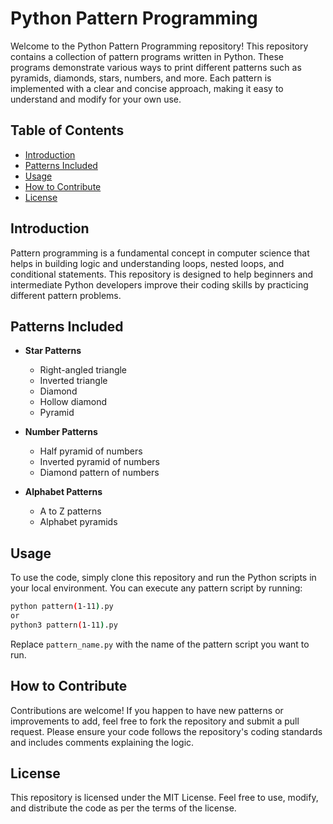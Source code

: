 # Python Pattern Programming

Welcome to the Python Pattern Programming repository! This repository contains a collection of pattern programs written in Python. These programs demonstrate various ways to print different patterns such as pyramids, diamonds, stars, numbers, and more. Each pattern is implemented with a clear and concise approach, making it easy to understand and modify for your own use.

## Table of Contents

- [Introduction](#introduction)
- [Patterns Included](#patterns-included)
- [Usage](#usage)
- [How to Contribute](#how-to-contribute)
- [License](#license)

## Introduction

Pattern programming is a fundamental concept in computer science that helps in building logic and understanding loops, nested loops, and conditional statements. This repository is designed to help beginners and intermediate Python developers improve their coding skills by practicing different pattern problems.

## Patterns Included

- **Star Patterns**
  - Right-angled triangle
  - Inverted triangle
  - Diamond
  - Hollow diamond
  - Pyramid

- **Number Patterns**
  - Half pyramid of numbers
  - Inverted pyramid of numbers
  - Diamond pattern of numbers

- **Alphabet Patterns**
  - A to Z patterns
  - Alphabet pyramids

## Usage

To use the code, simply clone this repository and run the Python scripts in your local environment. You can execute any pattern script by running:

```bash
python pattern(1-11).py
or
python3 pattern(1-11).py

```

Replace `pattern_name.py` with the name of the pattern script you want to run.

## How to Contribute

Contributions are welcome! If you happen to have new patterns or improvements to add, feel free to fork the repository and submit a pull request. Please ensure your code follows the repository's coding standards and includes comments explaining the logic.

## License

This repository is licensed under the MIT License. Feel free to use, modify, and distribute the code as per the terms of the license.
